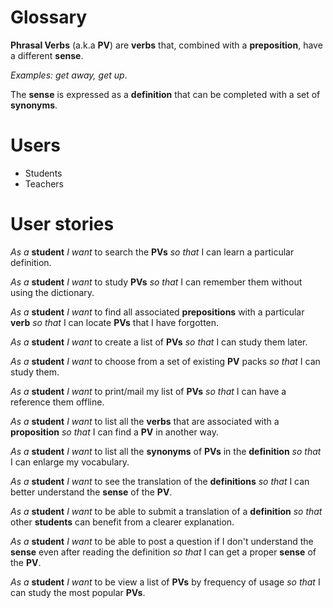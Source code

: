 # Glossary

**Phrasal Verbs** (a.k.a **PV**) are **verbs** that, combined with a **preposition**, have a different **sense**.

*Examples: get away, get up*.

The **sense** is expressed as a **definition** that can be completed with a set of **synonyms**.

# Users

- Students
- Teachers

# User stories

*As a* **student**
*I want* to search the **PVs**
*so that* I can learn a particular definition.

*As a* **student**
*I want* to study **PVs**
*so that* I can remember them without using the dictionary.

*As a* **student**
*I want* to find all associated **prepositions** with a particular **verb**
*so that* I can locate **PVs** that I have forgotten.

*As a* **student**
*I want* to create a list of **PVs**
*so that* I can study them later.

*As a* **student**
*I want* to choose from a set of existing **PV** packs
*so that* I can study them.

*As a* **student**
*I want* to print/mail my list of **PVs**
*so that* I can have a reference them offline.

*As a* **student**
*I want* to list all the **verbs** that are associated with a **proposition**
*so that* I can find a **PV** in another way.

*As a* **student**
*I want* to list all the **synonyms** of **PVs** in the **definition**
*so that* I can enlarge my vocabulary.

*As a* **student**
*I want* to see the translation of the **definitions**
*so that* I can better understand the **sense** of the **PV**.

*As a* **student**
*I want* to be able to submit a translation of a **definition**
*so that* other **students** can benefit from a clearer explanation.

*As a* **student**
*I want* to be able to post a question if I don't understand the **sense** even after reading the definition
*so that* I can get a proper **sense** of the **PV**.

*As a* **student**
*I want* to be view a list of **PVs** by frequency of usage
*so that* I can study the most popular **PVs**.
